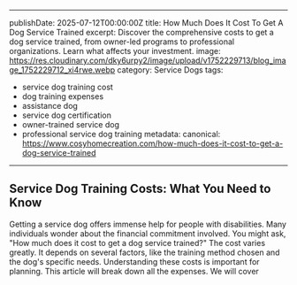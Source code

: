 
---
publishDate: 2025-07-12T00:00:00Z
title: How Much Does It Cost To Get A Dog Service Trained
excerpt: Discover the comprehensive costs to get a dog service trained, from owner-led programs to professional organizations. Learn what affects your investment.
image: https://res.cloudinary.com/dky6urpy2/image/upload/v1752229713/blog_image_1752229712_xi4rwe.webp
category: Service Dogs
tags:
  - service dog training cost
  - dog training expenses
  - assistance dog
  - service dog certification
  - owner-trained service dog
  - professional service dog training
metadata:
  canonical: https://www.cosyhomecreation.com/how-much-does-it-cost-to-get-a-dog-service-trained
---

## Service Dog Training Costs: What You Need to Know

Getting a service dog offers immense help for people with disabilities. Many individuals wonder about the financial commitment involved. You might ask, "How much does it cost to get a dog service trained?" The cost varies greatly. It depends on several factors, like the training method chosen and the dog's specific needs. Understanding these costs is important for planning. This article will break down all the expenses. We will cover